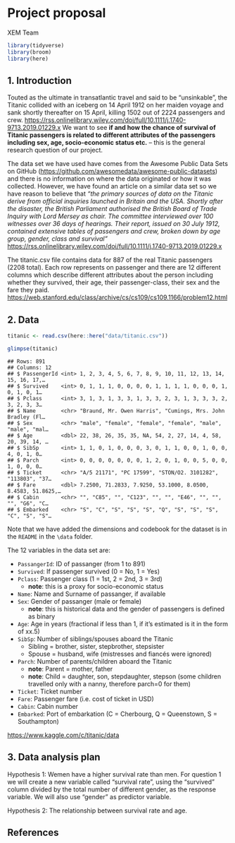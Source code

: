 Project proposal
================
XEM Team

``` r
library(tidyverse)
library(broom)
library(here)
```

## 1. Introduction

Touted as the ultimate in transatlantic travel and said to be
“unsinkable”, the Titanic collided with an iceberg on 14 April 1912 on
her maiden voyage and sank shortly thereafter on 15 April, killing 1502
out of 2224 passengers and crew.
<https://rss.onlinelibrary.wiley.com/doi/full/10.1111/j.1740-9713.2019.01229.x>
We want to see **if and how the chance of survival of Titanic passengers
is related to different attributes of the passengers including sex, age,
socio-economic status etc.** – this is the general research question of
our project.

The data set we have used have comes from the Awesome Public Data Sets
on GitHub (<https://github.com/awesomedata/awesome-public-datasets>) and
there is no information on where the data originated or how it was
collected. However, we have found an article on a similar data set so we
have reason to believe that *“the primary sources of data on the Titanic
derive from official inquiries launched in Britain and the USA. Shortly
after the disaster, the British Parliament authorised the British Board
of Trade Inquiry with Lord Mersey as chair. The committee interviewed
over 100 witnesses over 36 days of hearings. Their report, issued on 30
July 1912, contained extensive tables of passengers and crew, broken
down by age group, gender, class and survival”*
<https://rss.onlinelibrary.wiley.com/doi/full/10.1111/j.1740-9713.2019.01229.x>

The titanic.csv file contains data for 887 of the real Titanic
passengers (2208 total). Each row represents on passenger and there are
12 different columns which describe different attributes about the
person including whether they survived, their age, their
passenger-class, their sex and the fare they paid.
<https://web.stanford.edu/class/archive/cs/cs109/cs109.1166/problem12.html>

## 2. Data

``` r
titanic <- read.csv(here::here("data/titanic.csv"))

glimpse(titanic)
```

    ## Rows: 891
    ## Columns: 12
    ## $ PassengerId <int> 1, 2, 3, 4, 5, 6, 7, 8, 9, 10, 11, 12, 13, 14, 15, 16, 17,…
    ## $ Survived    <int> 0, 1, 1, 1, 0, 0, 0, 0, 1, 1, 1, 1, 0, 0, 0, 1, 0, 1, 0, 1…
    ## $ Pclass      <int> 3, 1, 3, 1, 3, 3, 1, 3, 3, 2, 3, 1, 3, 3, 3, 2, 3, 2, 3, 3…
    ## $ Name        <chr> "Braund, Mr. Owen Harris", "Cumings, Mrs. John Bradley (Fl…
    ## $ Sex         <chr> "male", "female", "female", "female", "male", "male", "mal…
    ## $ Age         <dbl> 22, 38, 26, 35, 35, NA, 54, 2, 27, 14, 4, 58, 20, 39, 14, …
    ## $ SibSp       <int> 1, 1, 0, 1, 0, 0, 0, 3, 0, 1, 1, 0, 0, 1, 0, 0, 4, 0, 1, 0…
    ## $ Parch       <int> 0, 0, 0, 0, 0, 0, 0, 1, 2, 0, 1, 0, 0, 5, 0, 0, 1, 0, 0, 0…
    ## $ Ticket      <chr> "A/5 21171", "PC 17599", "STON/O2. 3101282", "113803", "37…
    ## $ Fare        <dbl> 7.2500, 71.2833, 7.9250, 53.1000, 8.0500, 8.4583, 51.8625,…
    ## $ Cabin       <chr> "", "C85", "", "C123", "", "", "E46", "", "", "", "G6", "C…
    ## $ Embarked    <chr> "S", "C", "S", "S", "S", "Q", "S", "S", "S", "C", "S", "S"…

Note that we have added the dimensions and codebook for the dataset is
in the `README` in the `\data` folder.

The 12 variables in the data set are:

-   `PassangerId`: ID of passanger (from 1 to 891)
-   `Survived`: If passenger survived (0 = No, 1 = Yes)
-   `Pclass`: Passenger class (1 = 1st, 2 = 2nd, 3 = 3rd)
    -   **note**: this is a proxy for socio-economic status
-   `Name`: Name and Surname of passanger, if available
-   `Sex`: Gender of passanger (male or female)
    -   **note**: this is historical data and the gender of passengers
        is defined as binary
-   `Age`: Age in years (fractional if less than 1, if it’s estimated is
    it in the form of xx.5)
-   `SibSp`: Number of siblings/spouses aboard the Titanic
    -   Sibling = brother, sister, stepbrother, stepsister
    -   Spouse = husband, wife (mistresses and fiancés were ignored)
-   `Parch`: Number of parents/children aboard the Titanic
    -   **note**: Parent = mother, father
    -   **note**: Child = daughter, son, stepdaughter, stepson (some
        children travelled only with a nanny, therefore parch=0 for
        them)
-   `Ticket`: Ticket number
-   `Fare`: Passenger fare (i.e. cost of ticket in USD)
-   `Cabin`: Cabin number
-   `Embarked`: Port of embarkation (C = Cherbourg, Q = Queenstown, S =
    Southampton)

<https://www.kaggle.com/c/titanic/data>

## 3. Data analysis plan

Hypothesis 1: Wemen have a higher survival rate than men. For question 1
we will create a new variable called “survival rate”, using the
“survived” column divided by the total number of different gender, as
the response variable. We will also use “gender” as predictor variable.

Hypothesis 2: The relationship between survival rate and age.

## References
